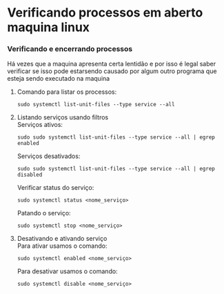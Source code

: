 # Verificando processos em aberto maquina linux

### Verificando e encerrando processos

Há vezes que a maquina apresenta certa lentidão e por isso é legal saber verificar se isso pode estarsendo causado por algum outro programa que esteja sendo executado na maquina

1.  Comando para listar os processos:

        sudo systemctl list-unit-files --type service --all

1.  Listando serviços usando filtros  
    Serviços ativos:

        sudo sudo systemctl list-unit-files --type service --all | egrep enabled

    Serviços desativados:

        sudo sudo systemctl list-unit-files --type service --all | egrep disabled

    Verificar status do serviço:

        sudo systemctl status <nome_serviço>

    Patando o serviço:

        sudo systemctl stop <nome_serviço>

1.  Desativando e ativando serviço  
    Para ativar usamos o comando:

        sudo systemctl enabled <nome_serviço>

    Para desativar usamos o comando:

        sudo systemctl disable <nome_serviço>

